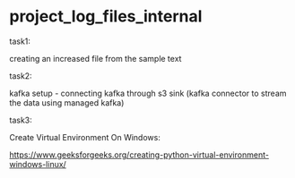 # project_log_files_internal

task1: 

creating an increased file from the sample text

task2:

kafka setup - connecting kafka through s3 sink (kafka connector to stream the data using managed kafka)

task3:

Create Virtual Environment On Windows:

https://www.geeksforgeeks.org/creating-python-virtual-environment-windows-linux/